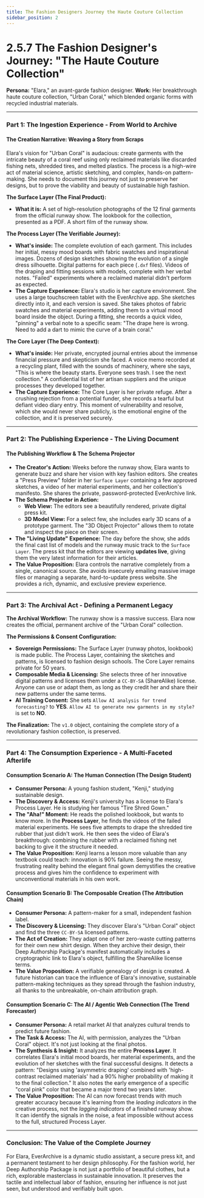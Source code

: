 ```yaml
---
title: The Fashion Designers Journey the Haute Couture Collection
sidebar_position: 2
---
```


# 2.5.7 The Fashion Designer's Journey: "The Haute Couture Collection"

**Persona:** "Elara," an avant-garde fashion designer.
**Work:** Her breakthrough haute couture collection, "Urban Coral," which blended organic forms with recycled industrial materials.

---

### **Part 1: The Ingestion Experience - From World to Archive**

#### **The Creation Narrative: Weaving a Story from Scraps**
Elara's vision for "Urban Coral" is audacious: create garments with the intricate beauty of a coral reef using only reclaimed materials like discarded fishing nets, shredded tires, and melted plastics. The process is a high-wire act of material science, artistic sketching, and complex, hands-on pattern-making. She needs to document this journey not just to preserve her designs, but to prove the viability and beauty of sustainable high fashion.

**The Surface Layer (The Final Product):**
*   **What it is:** A set of high-resolution photographs of the 12 final garments from the official runway show. The lookbook for the collection, presented as a PDF. A short film of the runway show.

**The Process Layer (The Verifiable Journey):**
*   **What's inside:** The complete evolution of each garment. This includes her initial, messy mood boards with fabric swatches and inspirational images. Dozens of design sketches showing the evolution of a single dress silhouette. Digital patterns for each piece (`.dxf` files). Videos of the draping and fitting sessions with models, complete with her verbal notes. "Failed" experiments where a reclaimed material didn't perform as expected.
*   **The Capture Experience:** Elara's studio is her capture environment. She uses a large touchscreen tablet with the EverArchive app. She sketches directly into it, and each version is saved. She takes photos of fabric swatches and material experiments, adding them to a virtual mood board inside the object. During a fitting, she records a quick video, "pinning" a verbal note to a specific seam: "The drape here is wrong. Need to add a dart to mimic the curve of a brain coral."

**The Core Layer (The Deep Context):**
*   **What's inside:** Her private, encrypted journal entries about the immense financial pressure and skepticism she faced. A voice memo recorded at a recycling plant, filled with the sounds of machinery, where she says, "This is where the beauty starts. Everyone sees trash. I see the next collection." A confidential list of her artisan suppliers and the unique processes they developed together.
*   **The Capture Experience:** The Core Layer is her private refuge. After a crushing rejection from a potential funder, she records a tearful but defiant video diary entry. This moment of vulnerability and resolve, which she would never share publicly, is the emotional engine of the collection, and it is preserved securely.

---

### **Part 2: The Publishing Experience - The Living Document**

#### **The Publishing Workflow & The Schema Projector**
*   **The Creator's Action:** Weeks before the runway show, Elara wants to generate buzz and share her vision with key fashion editors. She creates a "Press Preview" folder in her `Surface Layer` containing a few approved sketches, a video of her material experiments, and her collection's manifesto. She shares the private, password-protected EverArchive link.
*   **The Schema Projector in Action:**
    *   **Web View:** The editors see a beautifully rendered, private digital press kit.
    *   **3D Model View:** For a select few, she includes early 3D scans of a prototype garment. The "3D Object Projector" allows them to rotate and inspect the piece on their screen.
*   **The "Living Update" Experience:** The day before the show, she adds the final cast list of models and the runway music track to the `Surface Layer`. The press kit that the editors are viewing **updates live**, giving them the very latest information for their articles.
*   **The Value Proposition:** Elara controls the narrative completely from a single, canonical source. She avoids insecurely emailing massive image files or managing a separate, hard-to-update press website. She provides a rich, dynamic, and exclusive preview experience.

---

### **Part 3: The Archival Act - Defining a Permanent Legacy**

**The Archival Workflow:**
The runway show is a massive success. Elara now creates the official, permanent archive of the "Urban Coral" collection.

**The Permissions & Consent Configuration:**
*   **Sovereign Permissions:** The Surface Layer (runway photos, lookbook) is made public. The Process Layer, containing the sketches and patterns, is licensed to fashion design schools. The Core Layer remains private for 50 years.
*   **Composable Media & Licensing:** She selects three of her innovative digital patterns and licenses them under a `CC-BY-SA` (ShareAlike) license. Anyone can use or adapt them, as long as they credit her and share their new patterns under the same terms.
*   **AI Training Consent:** She sets `Allow AI analysis for trend forecasting?` to **YES**. `Allow AI to generate new garments in my style?` is set to **NO**.

**The Finalization:**
The `v1.0` object, containing the complete story of a revolutionary fashion collection, is preserved.

---

### **Part 4: The Consumption Experience - A Multi-Faceted Afterlife**

#### **Consumption Scenario A: The Human Connection (The Design Student)**
*   **Consumer Persona:** A young fashion student, "Kenji," studying sustainable design.
*   **The Discovery & Access:** Kenji's university has a license to Elara's Process Layer. He is studying her famous "Tire Shred Gown."
*   **The "Aha!" Moment:** He reads the polished lookbook, but wants to know more. In the **Process Layer**, he finds the videos of the failed material experiments. He sees five attempts to drape the shredded tire rubber that just didn't work. He then sees the video of Elara's breakthrough: combining the rubber with a reclaimed fishing net backing to give it the structure it needed.
*   **The Value Proposition:** Kenji learns a lesson more valuable than any textbook could teach: innovation is 90% failure. Seeing the messy, frustrating reality behind the elegant final gown demystifies the creative process and gives him the confidence to experiment with unconventional materials in his own work.

#### **Consumption Scenario B: The Composable Creation (The Attribution Chain)**
*   **Consumer Persona:** A pattern-maker for a small, independent fashion label.
*   **The Discovery & Licensing:** They discover Elara's "Urban Coral" object and find the three `CC-BY-SA` licensed patterns.
*   **The Act of Creation:** They adapt one of her zero-waste cutting patterns for their own new shirt design. When they archive their design, their Deep Authorship Package's manifest automatically includes a cryptographic link to Elara's object, fulfilling the ShareAlike license terms.
*   **The Value Proposition:** A verifiable genealogy of design is created. A future historian can trace the influence of Elara's innovative, sustainable pattern-making techniques as they spread through the fashion industry, all thanks to the unbreakable, on-chain attribution graph.

#### **Consumption Scenario C: The AI / Agentic Web Connection (The Trend Forecaster)**
*   **Consumer Persona:** A retail market AI that analyzes cultural trends to predict future fashion.
*   **The Task & Access:** The AI, with permission, analyzes the "Urban Coral" object. It's not just looking at the final photos.
*   **The Synthesis & Insight:** It analyzes the entire **Process Layer**. It correlates Elara's initial mood boards, her material experiments, and the evolution of her sketches with the final successful designs. It detects a pattern: "Designs using 'asymmetric draping' combined with 'high-contrast reclaimed materials' had a 90% higher probability of making it to the final collection." It also notes the early emergence of a specific "coral pink" color that became a major trend two years later.
*   **The Value Proposition:** The AI can now forecast trends with much greater accuracy because it's learning from the *leading indicators* in the creative process, not the *lagging indicators* of a finished runway show. It can identify the signals in the noise, a feat impossible without access to the full, structured Process Layer.

---

### **Conclusion: The Value of the Complete Journey**
For Elara, EverArchive is a dynamic studio assistant, a secure press kit, and a permanent testament to her design philosophy. For the fashion world, her Deep Authorship Package is not just a portfolio of beautiful clothes, but a rich, explorable masterclass in sustainable innovation. It preserves the tactile and intellectual labor of fashion, ensuring her influence is not just seen, but understood and verifiably built upon.